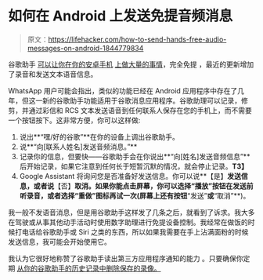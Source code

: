 # 如何在 Android 上发送免提音频消息

> 原文：<https://lifehacker.com/how-to-send-hands-free-audio-messages-on-android-1844779834>

谷歌助手 [可以让你在你的安卓手机](https://lifehacker.com/use-google-assistant-to-listen-to-articles-on-android-1844135149) [上做大量的事情](https://lifehacker.com/how-to-connect-your-favorite-streaming-services-to-goog-1844053932)，完全免提 ，最近的更新增加了录音和发送文本语音信息。



WhatsApp 用户可能会指出，类似的功能已经在 Android 应用程序中存在了几年，但这一新的谷歌助手功能适用于谷歌消息应用程序。谷歌助理可以记录，修剪，并通过彩信和 RCS 文本发送语音到任何联系人保存在您的手机上，而不需要一个按钮按下。这非常方便，你可以这样做:

1.  说出**“嘿/好的谷歌”**在你的设备上调出谷歌助手。
2.  说**“向[联系人姓名]发送音频消息。”**
3.  记录你的信息，但要快——谷歌助手会在你说出**“向[姓名]发送音频信息”**后开始记录，如果它注意到任何长于短暂沉默的情况，就会停止记录。**T3】**
4.  Google Assistant 将询问您是否准备好发送信息。你可以说**【是】**发送信息，或者说**【否】**取消。如果你能点击屏幕，你可以选择“播放”按钮在发送前听录音，或者选择“重做”图标再试一次(屏幕上还有按钮**“发送”**或**“取消”**)。

我一般不发语音消息，但是用谷歌助手这样发了几条之后，就看到了诉求。我大多在驾驶或从事其他动手活动时使用数字助理进行免提设备控制。我经常在做饭的时候打电话给谷歌助手或 Siri 之类的东西，所以如果我需要在手上沾满面粉的时候发送信息，我可能会开始使用它。

我认为它很好地称赞了谷歌助手读出第三方应用程序通知的能力 。只要确保你定期 [从你的谷歌助手的历史记录中删除保存的录像。](https://lifehacker.com/how-to-delete-voice-recordings-with-alexa-google-assis-1836977240)